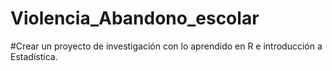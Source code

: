 # Violencia_Abandono_escolar
#Crear un proyecto de investigación con lo aprendido en R e introducción a Estadística. 
